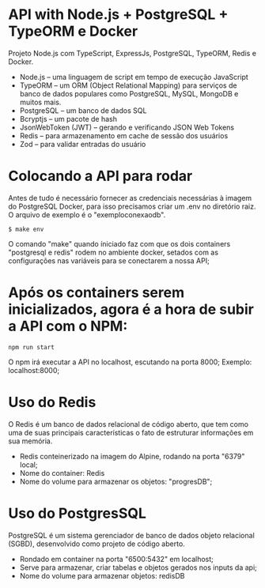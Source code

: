 # API with Node.js + PostgreSQL + TypeORM e Docker

Projeto Node.js com TypeScript, ExpressJs, PostgreSQL, TypeORM, Redis e Docker.

* Node.js – uma linguagem de script em tempo de execução JavaScript
* TypeORM – um ORM (Object Relational Mapping) para serviços de banco de dados populares como PostgreSQL, MySQL, MongoDB e muitos mais.
* PostgreSQL – um banco de dados SQL
* Bcryptjs – um pacote de hash
* JsonWebToken (JWT) – gerando e verificando JSON Web Tokens
* Redis – para armazenamento em cache de sessão dos usuários
* Zod – para validar entradas do usuário

# Colocando a API para rodar

Antes de tudo é necessário fornecer as credenciais necessárias à imagem do PostgreSQL Docker, para isso precisamos criar um .env no diretório raiz. O arquivo de exemplo é o "exemploconexaodb".

```
$ make env 
```
O comando "make" quando íniciado faz com que os dois containers "postgresql e redis" rodem no ambiente docker, setados com as configurações nas variáveis para se conectarem a nossa API;

# Após os containers serem inicializados, agora é a hora de subir a API com o NPM:

```
npm run start
```

O npm irá executar a API no localhost, escutando na porta 8000; Exemplo: localhost:8000;

# Uso do Redis

O Redis é um banco de dados relacional de código aberto, que tem como uma de suas principais características o fato de estruturar informações em sua memória.
* Redis conteinerizado na imagem do Alpine, rodando na porta "6379" local;
* Nome do container: Redis
* Nome do volume para armazenar os objetos: "progresDB";

# Uso do PostgresSQL

PostgreSQL é um sistema gerenciador de banco de dados objeto relacional (SGBD), desenvolvido como projeto de código aberto.
* Rondado em container na porta "6500:5432" em localhost; 
* Serve para armazenar, criar tabelas e objetos gerados nos inputs da api;
* Nome do volume para armazenar objetos: redisDB
